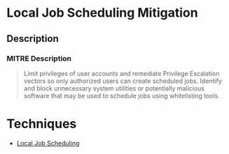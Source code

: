 
# Local Job Scheduling Mitigation

## Description

### MITRE Description

> Limit privileges of user accounts and remediate Privilege Escalation vectors so only authorized users can create scheduled jobs. Identify and block unnecessary system utilities or potentially malicious software that may be used to schedule jobs using whitelisting tools.


# Techniques


* [Local Job Scheduling](../techniques/Local-Job-Scheduling.md)

